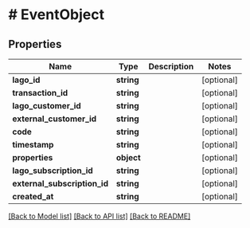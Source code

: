 # # EventObject

## Properties

Name | Type | Description | Notes
------------ | ------------- | ------------- | -------------
**lago_id** | **string** |  | [optional]
**transaction_id** | **string** |  | [optional]
**lago_customer_id** | **string** |  | [optional]
**external_customer_id** | **string** |  | [optional]
**code** | **string** |  | [optional]
**timestamp** | **string** |  | [optional]
**properties** | **object** |  | [optional]
**lago_subscription_id** | **string** |  | [optional]
**external_subscription_id** | **string** |  | [optional]
**created_at** | **string** |  | [optional]

[[Back to Model list]](../../README.md#models) [[Back to API list]](../../README.md#endpoints) [[Back to README]](../../README.md)
